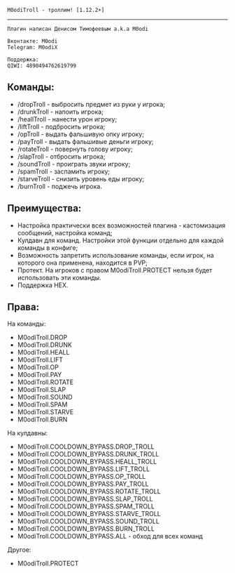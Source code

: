 ```
M0odiTroll - троллим! [1.12.2+]
``` 
---
```
Плагин написан Денисом Тимофеевым a.k.a M0odi

Вконтакте: M0odi
Telegram: M0odiX

Поддержка: 
QIWI: 4890494762619799
```

## Команды:
* /dropTroll - выбросить предмет из руки у игрока;
* /drunkTroll - напоить игрока;
* /heallTroll - нанести урон игроку;
* /liftTroll - подбросить игрока;
* /opTroll - выдать фальшивую опку игроку;
* /payTroll - выдать фальшивые деньги игроку;
* /rotateTroll - повернуть голову игроку;
* /slapTroll - отбросить игрока;
* /soundTroll - проиграть звуки игроку;
* /spamTroll - заспамить игроку;
* /starveTroll - снизить уровень еды игроку;
* /burnTroll - поджечь игрока.

## Преимущества:
* Настройка практически всех возможностей плагина - кастомизация сообщений, настройка команд;
* Кулдавн для команд. Настройки этой функции отдельно для каждой команды в конфиге;
* Возможность запретить использование команды, если игрок, на которого она применена, находится в PVP;
* Протект. На игроков с правом M0odiTroll.PROTECT нельзя будет использовать эти команды.
* Поддержка HEX.

## Права:
  На команды:
* M0odiTroll.DROP
* M0odiTroll.DRUNK
* M0odiTroll.HEALL
* M0odiTroll.LIFT
* M0odiTroll.OP
* M0odiTroll.PAY
* M0odiTroll.ROTATE
* M0odiTroll.SLAP
* M0odiTroll.SOUND
* M0odiTroll.SPAM
* M0odiTroll.STARVE 
* M0odiTroll.BURN 

На кулдавны: 
* M0odiTroll.COOLDOWN_BYPASS.DROP_TROLL
* M0odiTroll.COOLDOWN_BYPASS.DRUNK_TROLL
* M0odiTroll.COOLDOWN_BYPASS.HEALL_TROLL
* M0odiTroll.COOLDOWN_BYPASS.LIFT_TROLL
* M0odiTroll.COOLDOWN_BYPASS.OP_TROLL
* M0odiTroll.COOLDOWN_BYPASS.PAY_TROLL
* M0odiTroll.COOLDOWN_BYPASS.ROTATE_TROLL
* M0odiTroll.COOLDOWN_BYPASS.SLAP_TROLL
* M0odiTroll.COOLDOWN_BYPASS.SPAM_TROLL
* M0odiTroll.COOLDOWN_BYPASS.STARVE_TROLL
* M0odiTroll.COOLDOWN_BYPASS.SOUND_TROLL
* M0odiTroll.COOLDOWN_BYPASS.BURN_TROLL
* M0odiTroll.COOLDOWN_BYPASS.ALL - обход для всех команд

Другое:
* M0odiTroll.PROTECT
